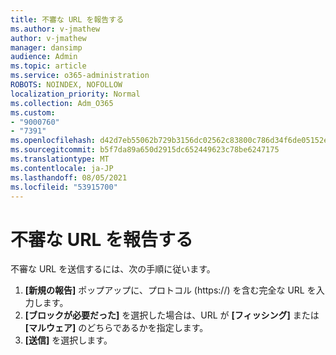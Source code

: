 ```yaml
---
title: 不審な URL を報告する
ms.author: v-jmathew
author: v-jmathew
manager: dansimp
audience: Admin
ms.topic: article
ms.service: o365-administration
ROBOTS: NOINDEX, NOFOLLOW
localization_priority: Normal
ms.collection: Adm_O365
ms.custom:
- "9000760"
- "7391"
ms.openlocfilehash: d42d7eb55062b729b3156dc02562c83800c786d34f6de05152e7e09fa88ab71b
ms.sourcegitcommit: b5f7da89a650d2915dc652449623c78be6247175
ms.translationtype: MT
ms.contentlocale: ja-JP
ms.lasthandoff: 08/05/2021
ms.locfileid: "53915700"
---
```

# <a name="report-suspicious-urls"></a>不審な URL を報告する

不審な URL を送信するには、次の手順に従います。

1. **[新規の報告]** ポップアップに、プロトコル (https://) を含む完全な URL を入力します。
2. **[ブロックが必要だった]** を選択した場合は、URL が **[フィッシング]** または **[マルウェア]** のどちらであるかを指定します。
3. **[送信]** を選択します。
